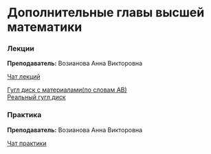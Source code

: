 # Дополнительные главы высшей математики	

### Лекции 

**Преподаватель:** Возианова Анна Викторовна

[Чат лекций](https://t.me/joinchat/UZyVFA-M0lp__EsG18KBYQ)

[Гугл диск с материалами(по словам АВ)](https://drive.google.com/file/d/1OXi62vtfMJkn8W3Sv8ApoadhdloFTXaK/view?usp=sharing)  
[Реальный гугл диск](https://drive.google.com/drive/folders/1NgROgUq78V9GroriKKTRsDT0Q9G3WRy1)

### Практика

**Преподаватель:** Возианова Анна Викторовна

[Чат практики](https://t.me/joinchat/AAAAAFTaEWwcDs-cf7hW7g)

